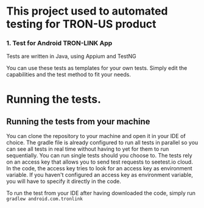# This project used to  automated testing for TRON-US product

### 1. Test for Android TRON-LINK App


Tests are written in Java, using Appium and TestNG

You can use these tests as templates for your own tests. Simply edit the capabilities and the test method to fit your needs.

# Running the tests.

## Running the tests from your machine
You can clone the repository to your machine and open it in your IDE of choice. The gradle file is already configured to run all tests in parallel so you can see all tests in real time without having to yet for them to run sequentially.
You can run single tests should you choose to.
The tests rely on an access key that allows you to send test requests to seetest.io cloud. In the code, the access key tries to look for an access key as
environment variable. If you haven't configured an access key as environment variable, you will have to specify it directly in the code.

To run the test from your IDE after having downloaded the code, simply run `gradlew android.com.tronlink`
